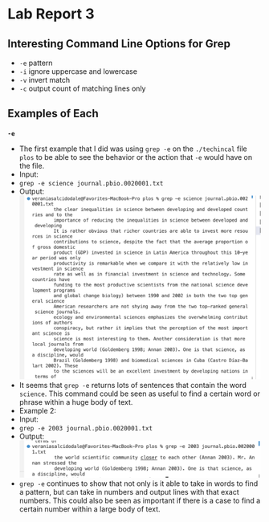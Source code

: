 # Lab Report 3
## Interesting Command Line Options for Grep
* ``-e`` pattern
* ``-i`` ignore uppercase and lowercase
* ``-v`` invert match
* ``-c`` output count of matching lines only
## Examples of Each
**``-e``**
* The first example that I did was using ``grep -e`` on the ``./techincal`` file ``plos`` to be able to see the behavior or the action that ``-e``
would have on the file.
* Input:
* ``grep -e science journal.pbio.0020001.txt``
* Output:
 ![Image](https://github.com/vesalcido/cse-15l-lab-report3/blob/main/Screen%20Shot%202023-05-09%20at%2010.20.23%20PM.png)
* It seems that ``grep -e`` returns lots of sentences that contain the word ``science``. This command could be seen as useful to find a certain word or phrase within a huge body of text.
* Example 2:
* Input:
* ``grep -e 2003 journal.pbio.0020001.txt``
* Output:
![Image](https://github.com/vesalcido/cse-15l-lab-report3/blob/main/Screen%20Shot%202023-05-09%20at%2010.31.10%20PM.png)
* ``grep -e`` continues to show that not only is it able to take in words to find a pattern, but can take in numbers and output lines with that exact numbers. This could also be seen as important if there is a case to find a certain number within a large body of text.
    
